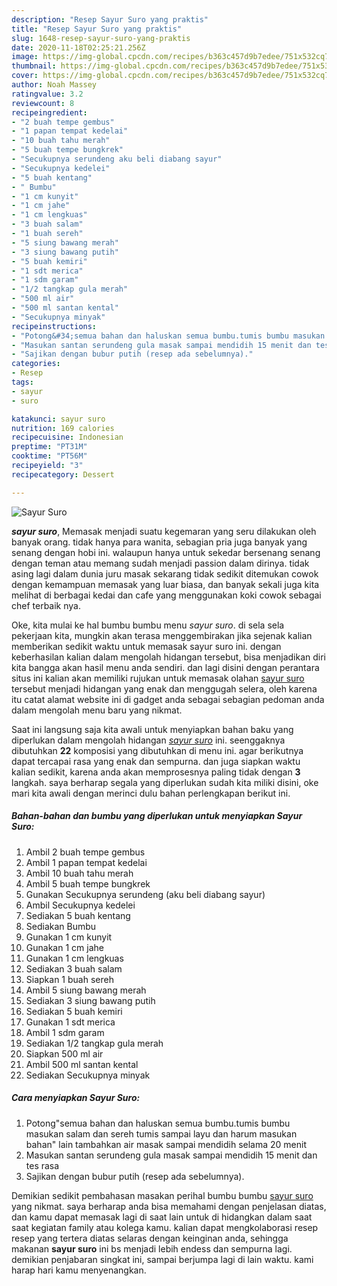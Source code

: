 ```yaml
---
description: "Resep Sayur Suro yang praktis"
title: "Resep Sayur Suro yang praktis"
slug: 1648-resep-sayur-suro-yang-praktis
date: 2020-11-18T02:25:21.256Z
image: https://img-global.cpcdn.com/recipes/b363c457d9b7edee/751x532cq70/sayur-suro-foto-resep-utama.jpg
thumbnail: https://img-global.cpcdn.com/recipes/b363c457d9b7edee/751x532cq70/sayur-suro-foto-resep-utama.jpg
cover: https://img-global.cpcdn.com/recipes/b363c457d9b7edee/751x532cq70/sayur-suro-foto-resep-utama.jpg
author: Noah Massey
ratingvalue: 3.2
reviewcount: 8
recipeingredient:
- "2 buah tempe gembus"
- "1 papan tempat kedelai"
- "10 buah tahu merah"
- "5 buah tempe bungkrek"
- "Secukupnya serundeng aku beli diabang sayur"
- "Secukupnya kedelei"
- "5 buah kentang"
- " Bumbu"
- "1 cm kunyit"
- "1 cm jahe"
- "1 cm lengkuas"
- "3 buah salam"
- "1 buah sereh"
- "5 siung bawang merah"
- "3 siung bawang putih"
- "5 buah kemiri"
- "1 sdt merica"
- "1 sdm garam"
- "1/2 tangkap gula merah"
- "500 ml air"
- "500 ml santan kental"
- "Secukupnya minyak"
recipeinstructions:
- "Potong&#34;semua bahan dan haluskan semua bumbu.tumis bumbu masukan salam dan sereh tumis sampai layu dan harum masukan bahan&#34; lain tambahkan air masak sampai mendidih selama 20 menit"
- "Masukan santan serundeng gula masak sampai mendidih 15 menit dan tes rasa"
- "Sajikan dengan bubur putih (resep ada sebelumnya)."
categories:
- Resep
tags:
- sayur
- suro

katakunci: sayur suro 
nutrition: 169 calories
recipecuisine: Indonesian
preptime: "PT31M"
cooktime: "PT56M"
recipeyield: "3"
recipecategory: Dessert

---
```



![Sayur Suro](https://img-global.cpcdn.com/recipes/b363c457d9b7edee/751x532cq70/sayur-suro-foto-resep-utama.jpg)

<b><i>sayur suro</i></b>, Memasak menjadi suatu kegemaran yang seru dilakukan oleh banyak orang. tidak hanya para wanita, sebagian pria juga banyak yang senang dengan hobi ini. walaupun hanya untuk sekedar bersenang senang dengan teman atau memang sudah menjadi passion dalam dirinya. tidak asing lagi dalam dunia juru masak sekarang tidak sedikit ditemukan cowok dengan kemampuan memasak yang luar biasa, dan banyak sekali juga kita melihat di berbagai kedai dan cafe yang menggunakan koki cowok sebagai chef terbaik nya.

Oke, kita mulai ke hal bumbu bumbu menu <i>sayur suro</i>. di sela sela pekerjaan kita, mungkin akan terasa menggembirakan jika sejenak kalian memberikan sedikit waktu untuk memasak sayur suro ini. dengan keberhasilan kalian dalam mengolah hidangan tersebut, bisa menjadikan diri kita bangga akan hasil menu anda sendiri. dan lagi disini dengan perantara situs ini kalian akan memiliki rujukan untuk memasak olahan <u>sayur suro</u> tersebut menjadi hidangan yang enak dan menggugah selera, oleh karena itu catat alamat website ini di gadget anda sebagai sebagian pedoman anda dalam mengolah menu baru yang nikmat.




Saat ini langsung saja kita awali untuk menyiapkan bahan baku yang diperlukan dalam mengolah hidangan <u><i>sayur suro</i></u> ini. seenggaknya dibutuhkan <b>22</b> komposisi yang dibutuhkan di menu ini. agar berikutnya dapat tercapai rasa yang enak dan sempurna. dan juga siapkan waktu kalian sedikit, karena anda akan memprosesnya paling tidak dengan <b>3</b> langkah. saya berharap segala yang diperlukan sudah kita miliki disini, oke mari kita awali dengan merinci dulu bahan perlengkapan berikut ini.

<!--inarticleads1-->

##### Bahan-bahan dan bumbu yang diperlukan untuk menyiapkan Sayur Suro:

1. Ambil 2 buah tempe gembus
1. Ambil 1 papan tempat kedelai
1. Ambil 10 buah tahu merah
1. Ambil 5 buah tempe bungkrek
1. Gunakan Secukupnya serundeng (aku beli diabang sayur)
1. Ambil Secukupnya kedelei
1. Sediakan 5 buah kentang
1. Sediakan  Bumbu
1. Gunakan 1 cm kunyit
1. Gunakan 1 cm jahe
1. Gunakan 1 cm lengkuas
1. Sediakan 3 buah salam
1. Siapkan 1 buah sereh
1. Ambil 5 siung bawang merah
1. Sediakan 3 siung bawang putih
1. Sediakan 5 buah kemiri
1. Gunakan 1 sdt merica
1. Ambil 1 sdm garam
1. Sediakan 1/2 tangkap gula merah
1. Siapkan 500 ml air
1. Ambil 500 ml santan kental
1. Sediakan Secukupnya minyak




<!--inarticleads2-->

##### Cara menyiapkan Sayur Suro:

1. Potong&#34;semua bahan dan haluskan semua bumbu.tumis bumbu masukan salam dan sereh tumis sampai layu dan harum masukan bahan&#34; lain tambahkan air masak sampai mendidih selama 20 menit
1. Masukan santan serundeng gula masak sampai mendidih 15 menit dan tes rasa
1. Sajikan dengan bubur putih (resep ada sebelumnya).




Demikian sedikit pembahasan masakan perihal bumbu bumbu <u>sayur suro</u> yang nikmat. saya berharap anda bisa memahami dengan penjelasan diatas, dan kamu dapat memasak lagi di saat lain untuk di hidangkan dalam saat saat kegiatan family atau kolega kamu. kalian dapat mengkolaborasi resep resep yang tertera diatas selaras dengan keinginan anda, sehingga makanan <b>sayur suro</b> ini bs menjadi lebih endess dan sempurna lagi. demikian penjabaran singkat ini, sampai berjumpa lagi di lain waktu. kami harap hari kamu menyenangkan.
